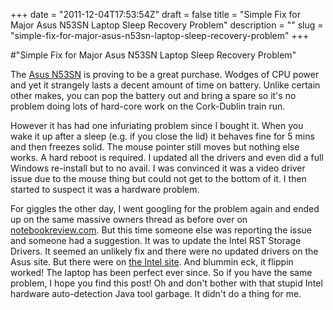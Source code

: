 +++
date = "2011-12-04T17:53:54Z"
draft = false
title = "Simple Fix for Major Asus N53SN Laptop Sleep Recovery Problem"
description = ""
slug = "simple-fix-for-major-asus-n53sn-laptop-sleep-recovery-problem"
+++

#"Simple Fix for Major Asus N53SN Laptop Sleep Recovery Problem"


 The <a href="http://uk.asus.com/Notebooks/Multimedia_Entertainment/N53SN/">Asus N53SN</a> is proving to be a great purchase. Wodges of CPU power and yet it strangely lasts a decent amount of time on battery. Unlike certain other makes, you can pop the battery out and bring a spare so it&#39;s no problem doing lots of hard-core work on the Cork-Dublin train run. <p /><div>However it has had one infuriating problem since I bought it. When you wake it up after a sleep (e.g. if you close the lid) it behaves fine for 5 mins and then freezes solid. The mouse pointer still moves but nothing else works. A hard reboot is required. I updated all the drivers and even did a full Windows re-install but to no avail. I was convinced it was a video driver issue due to the mouse thing but could not get to the bottom of it. I then started to suspect it was a hardware problem.</div> <p /><div>For giggles the other day, I went googling for the problem again and ended up on the same massive owners thread as before over on <a href="http://forum.notebookreview.com/asus-reviews-owners-lounges/563336-asus-n53sv-n53sn-sandybridge-owner-thread-118.html#post7957974">notebookreview.com</a>. But this time someone else was reporting the issue and someone had a suggestion. It was to update the Intel RST Storage Drivers. It seemed an unlikely fix and there were no updated drivers on the Asus site. But there were on <a href="http://downloadcenter.intel.com/Detail_Desc.aspx?agr=Y&amp;DwnldID=20624&amp;ProdId=2101&amp;lang=eng&amp;OSVersion=Windows%207%2C%2064-bit*&amp;DownloadType=Drivers">the Intel site</a>. And blummin eck, it flippin worked! The laptop has been perfect ever since. So if you have the same problem, I hope you find this post! Oh and don&#39;t bother with that stupid Intel hardware auto-detection Java tool garbage. It didn&#39;t do a thing for me.</div> <div></div>
 